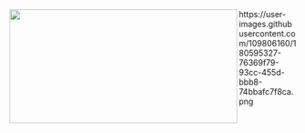 <img src="https://user-images.githubusercontent.com/109806160/180463722-0a04f0ba-fb8b-45e0-8099-a78a8cc6fdf3.jpg" align="left" width="400" height="200" />
https://user-images.githubusercontent.com/109806160/180595327-76369f79-93cc-455d-bbb8-74bbafc7f8ca.png
